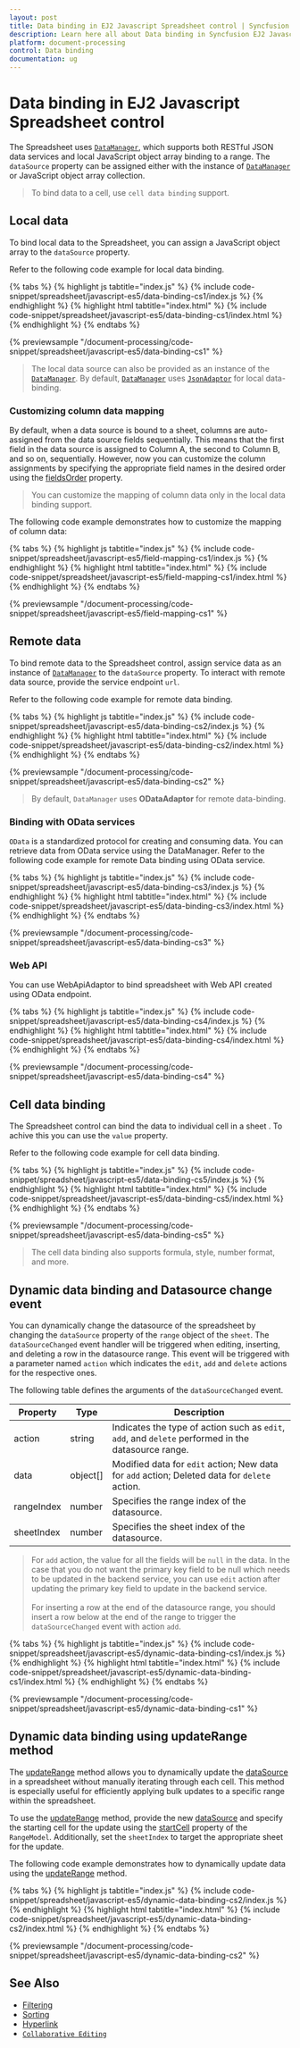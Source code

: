 ```yaml
---
layout: post
title: Data binding in EJ2 Javascript Spreadsheet control | Syncfusion
description: Learn here all about Data binding in Syncfusion EJ2 Javascript Spreadsheet control of Syncfusion Essential JS 2 and more.
platform: document-processing
control: Data binding 
documentation: ug
---
```


# Data binding in EJ2 Javascript Spreadsheet control

The Spreadsheet uses [`DataManager`](https://helpej2.syncfusion.com/javascript/documentation/data/), which supports both RESTful JSON data services and local JavaScript object array binding to a range. The `dataSource` property can be assigned either with the instance of [`DataManager`](https://helpej2.syncfusion.com/javascript/documentation/data/) or JavaScript object array collection.

> To bind data to a cell, use `cell data binding` support.

## Local data

To bind local data to the Spreadsheet, you can assign a JavaScript object array to the `dataSource` property.

Refer to the following code example for local data binding.

{% tabs %}
{% highlight js tabtitle="index.js" %}
{% include code-snippet/spreadsheet/javascript-es5/data-binding-cs1/index.js %}
{% endhighlight %}
{% highlight html tabtitle="index.html" %}
{% include code-snippet/spreadsheet/javascript-es5/data-binding-cs1/index.html %}
{% endhighlight %}
{% endtabs %}

{% previewsample "/document-processing/code-snippet/spreadsheet/javascript-es5/data-binding-cs1" %}

> The local data source can also be provided as an instance of the [`DataManager`](https://helpej2.syncfusion.com/javascript/documentation/data/). By default, [`DataManager`](https://helpej2.syncfusion.com/javascript/documentation/data/) uses [`JsonAdaptor`](https://ej2.syncfusion.com/javascript/documentation/data/adaptors#json-adaptor) for local data-binding.

### Customizing column data mapping

By default, when a data source is bound to a sheet, columns are auto-assigned from the data source fields sequentially. This means that the first field in the data source is assigned to Column A, the second to Column B, and so on, sequentially. However, now you can customize the column assignments by specifying the appropriate field names in the desired order using the [fieldsOrder](https://ej2.syncfusion.com/javascript/documentation/api/spreadsheet/rangeModel/#fieldsorder) property.

> You can customize the mapping of column data only in the local data binding support.

The following code example demonstrates how to customize the mapping of column data:

{% tabs %}
{% highlight js tabtitle="index.js" %}
{% include code-snippet/spreadsheet/javascript-es5/field-mapping-cs1/index.js %}
{% endhighlight %}
{% highlight html tabtitle="index.html" %}
{% include code-snippet/spreadsheet/javascript-es5/field-mapping-cs1/index.html %}
{% endhighlight %}
{% endtabs %}

{% previewsample "/document-processing/code-snippet/spreadsheet/javascript-es5/field-mapping-cs1" %}

## Remote data

To bind remote data to the Spreadsheet control, assign service data as an instance of [`DataManager`](https://helpej2.syncfusion.com/javascript/documentation/data/) to the `dataSource` property. To interact with remote data source, provide the service endpoint `url`.
 
Refer to the following code example for remote data binding.

{% tabs %}
{% highlight js tabtitle="index.js" %}
{% include code-snippet/spreadsheet/javascript-es5/data-binding-cs2/index.js %}
{% endhighlight %}
{% highlight html tabtitle="index.html" %}
{% include code-snippet/spreadsheet/javascript-es5/data-binding-cs2/index.html %}
{% endhighlight %}
{% endtabs %}

{% previewsample "/document-processing/code-snippet/spreadsheet/javascript-es5/data-binding-cs2" %}

> By default, `DataManager` uses **ODataAdaptor** for remote data-binding.

### Binding with OData services

`OData` is a standardized protocol for creating and consuming data. You can retrieve data from OData service using the DataManager. Refer to the following code example for remote Data binding using OData service.

{% tabs %}
{% highlight js tabtitle="index.js" %}
{% include code-snippet/spreadsheet/javascript-es5/data-binding-cs3/index.js %}
{% endhighlight %}
{% highlight html tabtitle="index.html" %}
{% include code-snippet/spreadsheet/javascript-es5/data-binding-cs3/index.html %}
{% endhighlight %}
{% endtabs %}

{% previewsample "/document-processing/code-snippet/spreadsheet/javascript-es5/data-binding-cs3" %}

### Web API

You can use WebApiAdaptor to bind spreadsheet with Web API created using OData endpoint.

{% tabs %}
{% highlight js tabtitle="index.js" %}
{% include code-snippet/spreadsheet/javascript-es5/data-binding-cs4/index.js %}
{% endhighlight %}
{% highlight html tabtitle="index.html" %}
{% include code-snippet/spreadsheet/javascript-es5/data-binding-cs4/index.html %}
{% endhighlight %}
{% endtabs %}

{% previewsample "/document-processing/code-snippet/spreadsheet/javascript-es5/data-binding-cs4" %}

## Cell data binding

The Spreadsheet control can bind the data to individual cell in a sheet . To achive this you can use the
`value` property.

Refer to the following code example for cell data binding.

{% tabs %}
{% highlight js tabtitle="index.js" %}
{% include code-snippet/spreadsheet/javascript-es5/data-binding-cs5/index.js %}
{% endhighlight %}
{% highlight html tabtitle="index.html" %}
{% include code-snippet/spreadsheet/javascript-es5/data-binding-cs5/index.html %}
{% endhighlight %}
{% endtabs %}

{% previewsample "/document-processing/code-snippet/spreadsheet/javascript-es5/data-binding-cs5" %}

> The cell data binding also supports formula, style, number format, and more.

## Dynamic data binding and Datasource change event

You can dynamically change the datasource of the spreadsheet by changing the `dataSource` property of the `range` object of the `sheet`. The `dataSourceChanged` event handler will be triggered when editing, inserting, and deleting a row in the datasource range. This event will be triggered with a parameter named `action` which indicates the `edit`, `add` and `delete` actions for the respective ones.

The following table defines the arguments of the `dataSourceChanged` event.

| Property | Type | Description |
|-----|-----|-------|
| action | string | Indicates the type of action such as `edit`, `add`, and `delete` performed in the datasource range. |
| data | object[] | Modified data for `edit` action; New data for `add` action; Deleted data for `delete` action. |
| rangeIndex | number | Specifies the range index of the datasource. |
| sheetIndex | number | Specifies the sheet index of the datasource. |

> For `add` action, the value for all the fields will be `null` in the data. In the case that you do not want the primary key field to be null which needs to be updated in the backend service, you can use `edit` action after updating the primary key field to update in the backend service. <br><br>
> For inserting a row at the end of the datasource range, you should insert a row below at the end of the range to trigger the `dataSourceChanged` event with action `add`.

{% tabs %}
{% highlight js tabtitle="index.js" %}
{% include code-snippet/spreadsheet/javascript-es5/dynamic-data-binding-cs1/index.js %}
{% endhighlight %}
{% highlight html tabtitle="index.html" %}
{% include code-snippet/spreadsheet/javascript-es5/dynamic-data-binding-cs1/index.html %}
{% endhighlight %}
{% endtabs %}

{% previewsample "/document-processing/code-snippet/spreadsheet/javascript-es5/dynamic-data-binding-cs1" %}

## Dynamic data binding using updateRange method

The [updateRange](https://ej2.syncfusion.com/javascript/documentation/api/spreadsheet/#updaterange) method allows you to dynamically update the [dataSource](https://ej2.syncfusion.com/javascript/documentation/api/spreadsheet/rangeModel/#datasource) in a spreadsheet without manually iterating through each cell. This method is especially useful for efficiently applying bulk updates to a specific range within the spreadsheet.

To use the [updateRange](https://ej2.syncfusion.com/javascript/documentation/api/spreadsheet/#updaterange) method, provide the new [dataSource](https://ej2.syncfusion.com/javascript/documentation/api/spreadsheet/rangeModel/#datasource) and specify the starting cell for the update using the [startCell](https://ej2.syncfusion.com/javascript/documentation/api/spreadsheet/rangeModel/#startcell) property of the `RangeModel`. Additionally, set the `sheetIndex` to target the appropriate sheet for the update.

The following code example demonstrates how to dynamically update data using the [updateRange](https://ej2.syncfusion.com/javascript/documentation/api/spreadsheet/#updaterange) method.

{% tabs %}
{% highlight js tabtitle="index.js" %}
{% include code-snippet/spreadsheet/javascript-es5/dynamic-data-binding-cs2/index.js %}
{% endhighlight %}
{% highlight html tabtitle="index.html" %}
{% include code-snippet/spreadsheet/javascript-es5/dynamic-data-binding-cs2/index.html %}
{% endhighlight %}
{% endtabs %}

{% previewsample "/document-processing/code-snippet/spreadsheet/javascript-es5/dynamic-data-binding-cs2" %}

## See Also

* [Filtering](./filter)
* [Sorting](./sort)
* [Hyperlink](./link)
* [`Collaborative Editing`](use-cases/collaborative-editing)
